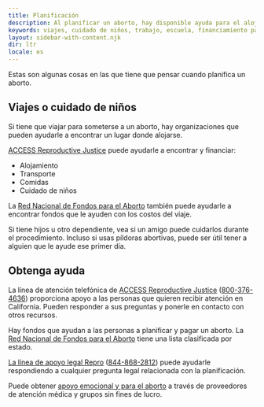 ```yaml
---
title: Planificación
description: Al planificar un aborto, hay disponible ayuda para el alojamiento, el transporte, las comidas y el cuidado de niños.
keywords: viajes, cuidado de niños, trabajo, escuela, financiamiento para el aborto
layout: sidebar-with-content.njk
dir: ltr
locale: es
---
```

Estas son algunas cosas en las que tiene que pensar cuando planifica un aborto.

## Viajes o cuidado de niños

Si tiene que viajar para someterse a un aborto, hay organizaciones que pueden ayudarle a encontrar un lugar donde alojarse.

[ACCESS Reproductive Justice](https://accessrj.org/case-study/access-reproductive-justice-healthline/) puede ayudarle a encontrar y financiar:

- Alojamiento
- Transporte
- Comidas
- Cuidado de niños

La [Red Nacional de Fondos para el Aborto](https://abortionfunds.org/need-abortion/) también puede ayudarle a encontrar fondos que le ayuden con los costos del viaje.

Si tiene hijos u otro dependiente, vea si un amigo puede cuidarlos durante el procedimiento. Incluso si usas píldoras abortivas, puede ser útil tener a alguien que le ayude ese primer día.

## Obtenga ayuda

La línea de atención telefónica de [ACCESS Reproductive Justice](https://accessrj.org/case-study/access-reproductive-justice-healthline/) (<a href="tel:+1-800-376-4636">800-376-4636</a>) proporciona apoyo a las personas que quieren recibir atención en California. Pueden responder a sus preguntas y ponerle en contacto con otros recursos.

Hay fondos que ayudan a las personas a planificar y pagar un aborto. La [Red Nacional de Fondos para el Aborto](https://abortionfunds.org/need-abortion/#funds) tiene una lista clasificada por estado.

[La línea de apoyo legal Repro](https://www.reprolegalhelpline.org/) (<a href="tel:+1-888-868-2812">844-868-2812</a>) puede ayudarle respondiendo a cualquier pregunta legal relacionada con la planificación.

Puede obtener [apoyo emocional y para el aborto](/es/support/health-and-wellness/) a través de proveedores de atención médica y grupos sin fines de lucro.
